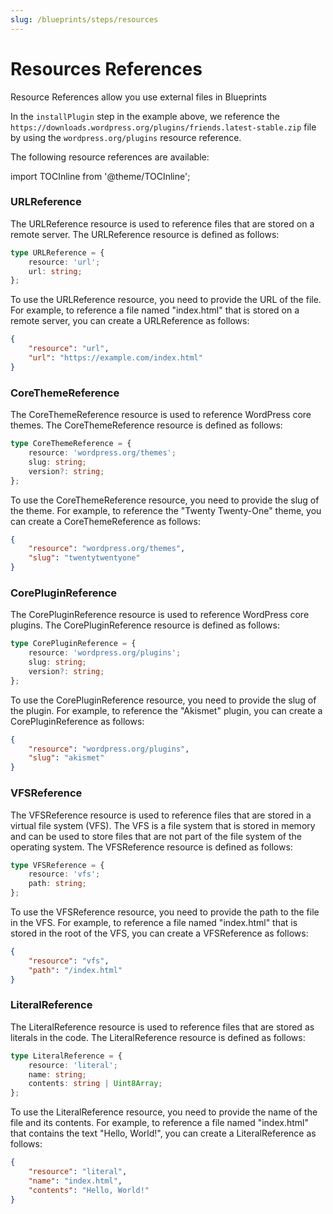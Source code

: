 ```yaml
---
slug: /blueprints/steps/resources
---
```


# Resources References

Resource References allow you use external files in Blueprints

In the `installPlugin` step in the example above, we reference the `https://downloads.wordpress.org/plugins/friends.latest-stable.zip` file by using the `wordpress.org/plugins` resource reference.

The following resource references are available:

import TOCInline from '@theme/TOCInline';

<TOCInline toc={toc} />

### URLReference

The URLReference resource is used to reference files that are stored on a remote server. The URLReference resource is defined as follows:

```typescript
type URLReference = {
	resource: 'url';
	url: string;
};
```

To use the URLReference resource, you need to provide the URL of the file. For example, to reference a file named "index.html" that is stored on a remote server, you can create a URLReference as follows:

```json
{
	"resource": "url",
	"url": "https://example.com/index.html"
}
```

### CoreThemeReference

The CoreThemeReference resource is used to reference WordPress core themes. The CoreThemeReference resource is defined as follows:

```typescript
type CoreThemeReference = {
	resource: 'wordpress.org/themes';
	slug: string;
	version?: string;
};
```

To use the CoreThemeReference resource, you need to provide the slug of the theme. For example, to reference the "Twenty Twenty-One" theme, you can create a CoreThemeReference as follows:

```json
{
	"resource": "wordpress.org/themes",
	"slug": "twentytwentyone"
}
```

### CorePluginReference

The CorePluginReference resource is used to reference WordPress core plugins. The CorePluginReference resource is defined as follows:

```typescript
type CorePluginReference = {
	resource: 'wordpress.org/plugins';
	slug: string;
	version?: string;
};
```

To use the CorePluginReference resource, you need to provide the slug of the plugin. For example, to reference the "Akismet" plugin, you can create a CorePluginReference as follows:

```json
{
	"resource": "wordpress.org/plugins",
	"slug": "akismet"
}
```

### VFSReference

The VFSReference resource is used to reference files that are stored in a virtual file system (VFS). The VFS is a file system that is stored in memory and can be used to store files that are not part of the file system of the operating system. The VFSReference resource is defined as follows:

```typescript
type VFSReference = {
	resource: 'vfs';
	path: string;
};
```

To use the VFSReference resource, you need to provide the path to the file in the VFS. For example, to reference a file named "index.html" that is stored in the root of the VFS, you can create a VFSReference as follows:

```json
{
	"resource": "vfs",
	"path": "/index.html"
}
```

### LiteralReference

The LiteralReference resource is used to reference files that are stored as literals in the code. The LiteralReference resource is defined as follows:

```typescript
type LiteralReference = {
	resource: 'literal';
	name: string;
	contents: string | Uint8Array;
};
```

To use the LiteralReference resource, you need to provide the name of the file and its contents. For example, to reference a file named "index.html" that contains the text "Hello, World!", you can create a LiteralReference as follows:

```json
{
	"resource": "literal",
	"name": "index.html",
	"contents": "Hello, World!"
}
```

